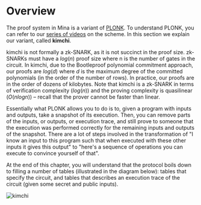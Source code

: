 # Overview

The proof system in Mina is a variant of [PLONK](https://eprint.iacr.org/2019/953.pdf). To understand PLONK, you can refer to our [series of videos](https://www.youtube.com/watch?v=RUZcam_jrz0&list=PLBJMt6zV1c7Gh9Utg-Vng2V6EYVidTFCC) on the scheme.
In this section we explain our variant, called **kimchi**.
<!-- TODO: embed each video in their respective category -->

kimchi is not formally a zk-SNARK, as it is not succinct in the proof size. zk-SNARKs must have a $log(n)$ proof size where n is the number of gates in the circuit. In kimchi, due to the Bootleproof polynomial commitment approach, our proofs are $log(d)$ where $d$ is the maximum degree of the committed polynomials (in the order of the number of rows). In practice, our proofs are in the order of dozens of kilobytes.
Note that kimchi is a zk-SNARK in terms of verification complexity ($log(n$)) and the proving complexity is quasilinear ($O(nlogn)$) – recall that the prover cannot be faster than linear.

Essentially what PLONK allows you to do is to, given a program with inputs and outputs, take a snapshot of its execution. Then, you can remove parts of the inputs, or outputs, or execution trace, and still prove to someone that the execution was performed correctly for the remaining inputs and outputs of the snapshot.
There are a lot of steps involved in the transformation of "I know an input to this program such that when executed with these other inputs it gives this output" to "here's a sequence of operations you can execute to convince yourself of that".

At the end of this chapter, you will understand that the protocol boils down to filling a number of tables (illustrated in the diagram below): tables that specify the circuit, and tables that describes an execution trace of the circuit (given some secret and public inputs).

![kimchi](../../img/kimchi.png)

